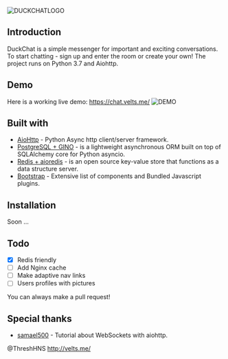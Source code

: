 ![DUCKCHATLOGO](https://downloader.disk.yandex.ru/disk/2d1745ce0ea3bbe55066e0a081107f6e7ec19eb9e9456226f7423b8002c4345f/5c38df28/Im4qclqbatIAFBFzjowplpD4JKHP02eFb7bxujo8suMcAGyq2UmoWgnoLMwYhm8AulUiv20kNHxCfosjv19Ilw%3D%3D?uid=0&filename=DuckChatLogo.png&disposition=inline&hash=&limit=0&content_type=image%2Fpng&fsize=205777&hid=fd611ab4d6ee4fe8a2e9621a558cb52c&media_type=image&tknv=v2&etag=8cb0f85bc17c4df412539bd1df9fbca2)

## Introduction
DuckChat is a simple messenger for important and exciting conversations. To start chatting - sign up and enter the room or create your own! The project runs on Python 3.7 and Aiohttp.

## Demo
Here is a working live demo:  https://chat.velts.me/
![DEMO](https://downloader.disk.yandex.ru/preview/84ffe236b3c3e8703ff59c38c6f1a0fe9c5e65fcd458f22bc040251fa3c9c176/5c38e5d2/h3s4ehzWR2otCYVkHNkXg3GxXN11PvxylFSchg7es9w_j-8vfl44s-2ELLgbvdsPz_ATwmoAr6EsYoKbydcfqw%3D%3D?uid=0&filename=2019-01-11_17-52-10.png&disposition=inline&hash=&limit=0&content_type=image%2Fpng&tknv=v2&size=2048x2048)

## Built with

- [AioHttp](https://github.com/aio-libs/aiohttp) - Python Async http client/server framework.
- [PostgreSQL + GINO](https://github.com/fantix/gino) - is a lightweight asynchronous ORM built on top of SQLAlchemy core for Python asyncio.
- [Redis + aioredis](https://github.com/aio-libs/aioredis) -  is an open source key-value store that functions as a data structure server.
- [Bootstrap](http://getbootstrap.com/) - Extensive list of components and  Bundled Javascript plugins.

## Installation
 Soon ...

## Todo
- [X] Redis friendly
- [ ] Add Nginx cache 
- [ ] Make adaptive nav links
- [ ] Users profiles with pictures

You can always make a pull request!

## Special thanks 
- [samael500](https://maks.live/articles/python/prostoi-chat-na-aiohttp/) - Tutorial about WebSockets with aiohttp.

@ThreshHNS http://velts.me/
